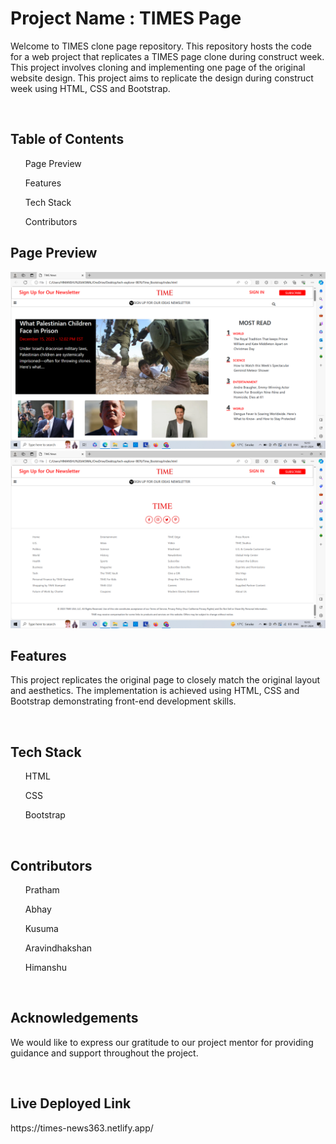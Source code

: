 <h1>Project Name : TIMES Page </h1>

<p>Welcome to TIMES clone page repository. This repository hosts the code for a web project that replicates a TIMES page clone during construct week. This project involves cloning and implementing one page of the original website design. This project aims to replicate the design during construct week using HTML, CSS and Bootstrap.</p>
<br>
<h2>Table of Contents</h2>

<ul> Page Preview</ul>
<ul>Features</ul>
<ul>Tech Stack</ul>
<ul>Contributors</ul>
<h2>Page Preview</h2>

<img src="image/r2.png" alt="image"><br>
<img src="image/r1.png" alt="image">
<br>
<h2>Features</h2>

<p>This project replicates the original page to closely match the original layout and aesthetics. The implementation is achieved using HTML, CSS and Bootstrap demonstrating front-end development skills.</p>
<br>
<h2>Tech Stack</h2>

<ul>HTML</ul>
<ul>CSS</ul>
<ul>Bootstrap</ul>
<br>
<h2>Contributors</h2>

<ol>Pratham</ol>
<ol>Abhay</ol>
<ol>Kusuma</ol>
<ol>Aravindhakshan</ol>
<ol>Himanshu</ol>
<br>
<h2>Acknowledgements</h2>
<p>We would like to express our gratitude to our project mentor for providing guidance and support throughout the project.</p>
<br>
<h2>Live Deployed Link</h2>
https://times-news363.netlify.app/



